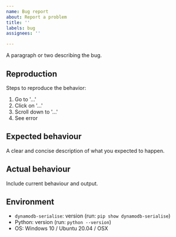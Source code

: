 ```yaml
---
name: Bug report
about: Report a problem
title: ''
labels: bug
assignees: ''

---
```


A paragraph or two describing the bug.

## Reproduction
Steps to reproduce the behavior:
1. Go to '...'
2. Click on '...'
3. Scroll down to '...'
4. See error

## Expected behaviour
A clear and concise description of what you expected to happen.

## Actual behaviour
Include current behaviour and output.

## Environment
* `dynamodb-serialise`: version (run: `pip show dynamodb-serialise`)
* Python: version (run: `python --version`)
* OS: Windows 10 / Ubuntu 20.04 / OSX
